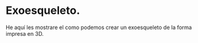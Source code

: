 # Exoesqueleto.
He aquí les mostrare el como podemos crear un exoesqueleto de la forma impresa en 3D.
